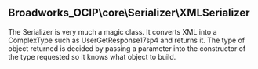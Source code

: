 ## Broadworks_OCIP\core\Serializer\XMLSerializer

The Serializer is very much a magic class. It converts XML into a ComplexType such as UserGetResponse17sp4 and returns it.
The type of object returned is decided by passing a parameter into the constructor of the type requested so it knows what object to build.
